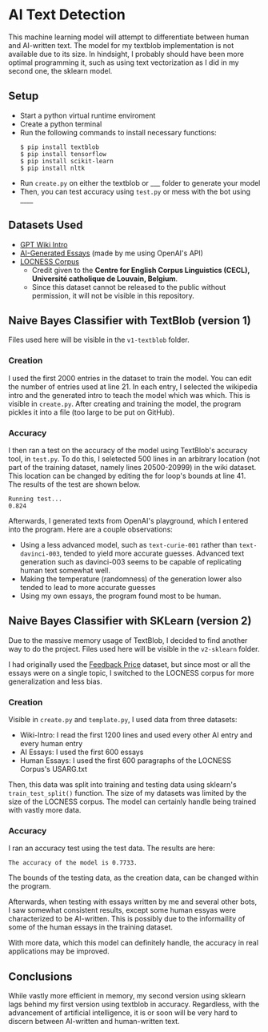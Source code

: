 # AI Text Detection
This machine learning model will attempt to differentiate between human and AI-written text. The model for my textblob implementation is not available due to its size. In hindsight, I probably should have been more optimal programming it, such as using text vectorization as I did in my second one, the sklearn model.

## Setup
- Start a python virtual runtime enviroment
- Create a python terminal
- Run the following commands to install necessary functions:
    ```
    $ pip install textblob
    $ pip install tensorflow
    $ pip install scikit-learn
    $ pip install nltk
    ```
- Run `create.py` on either the textblob or ___ folder to generate your model
- Then, you can test accuracy using `test.py` or mess with the bot using ____

## Datasets Used
- [GPT Wiki Intro](https://huggingface.co/datasets/aadityaubhat/GPT-wiki-intro)
- [AI-Generated Essays](https://github.com/vivaansinghvi07/ai-essay-dataset) (made by me using OpenAI's API)
- [LOCNESS Corpus](https://www.learnercorpusassociation.org/resources/tools/locness-corpus/)
    - Credit given to the **Centre for English Corpus Linguistics (CECL), Université catholique de Louvain, Belgium**.
    - Since this dataset cannot be released to the public without permission, it will not be visible in this repository.


## Naive Bayes Classifier with TextBlob (version 1)

Files used here will be visible in the `v1-textblob` folder.

### Creation
I used the first 2000 entries in the dataset to train the model. You can edit the number of entries used at line 21. In each entry, I selected the wikipedia intro and the generated intro to teach the model which was which. This is visible in `create.py`. After creating and training the model, the program pickles it into a file (too large to be put on GitHub).

### Accuracy
I then ran a test on the accuracy of the model using TextBlob's accuracy tool, in `test.py`. To do this, I seletected 500 lines in an arbitrary location (not part of the training dataset, namely lines 20500-20999) in the wiki dataset. This location can be changed by editing the for loop's bounds at line 41. The results of the test are shown below. 

```
Running test...
0.824
```

Afterwards, I generated texts from OpenAI's playground, which I entered into the program. Here are a couple observations:
- Using a less advanced model, such as `text-curie-001` rather than `text-davinci-003`, tended to yield more accurate guesses. Advanced text generation such as davinci-003 seems to be capable of replicating human text somewhat well.
- Making the temperature (randomness) of the generation lower also tended to lead to more accurate guesses
- Using my own essays, the program found most to be human.

## Naive Bayes Classifier with SKLearn (version 2)

Due to the massive memory usage of TextBlob, I decided to find another way to do the project. Files used here will be visible in the `v2-sklearn` folder.

I had originally used the [Feedback Price](https://www.kaggle.com/datasets/yujikomi/feedback-price-datasets-with-essay-text) dataset, but since most or all the essays were on a single topic, I switched to the LOCNESS corpus for more generalization and less bias.

### Creation
Visible in `create.py` and `template.py`, I used data from three datasets:
- Wiki-Intro: I read the first 1200 lines and used every other AI entry and every human entry
- AI Essays: I used the first 600 essays
- Human Essays: I used the first 600 paragraphs of the LOCNESS Corpus's USARG.txt

Then, this data was split into training and testing data using sklearn's `train_test_split()` function. The size of my datasets was limited by the size of the LOCNESS corpus. The model can certainly handle being trained with vastly more data.

### Accuracy
I ran an accuracy test using the test data. The results are here:
```
The accuracy of the model is 0.7733.
```
The bounds of the testing data, as the creation data, can be changed within the program.

Afterwards, when testing with essays written by me and several other bots, I saw somewhat consistent results, except some human essyas were characterized to be AI-written. This is possibly due to the informaility of some of the human essays in the training dataset.

With more data, which this model can definitely handle, the accuracy in real applications may be improved.

## Conclusions
While vastly more efficient in memory, my second version using sklearn lags behind my first version using textblob in accuracy. Regardless, with the advancement of artificial intelligence, it is or soon will be very hard to discern between AI-written and human-written text.
